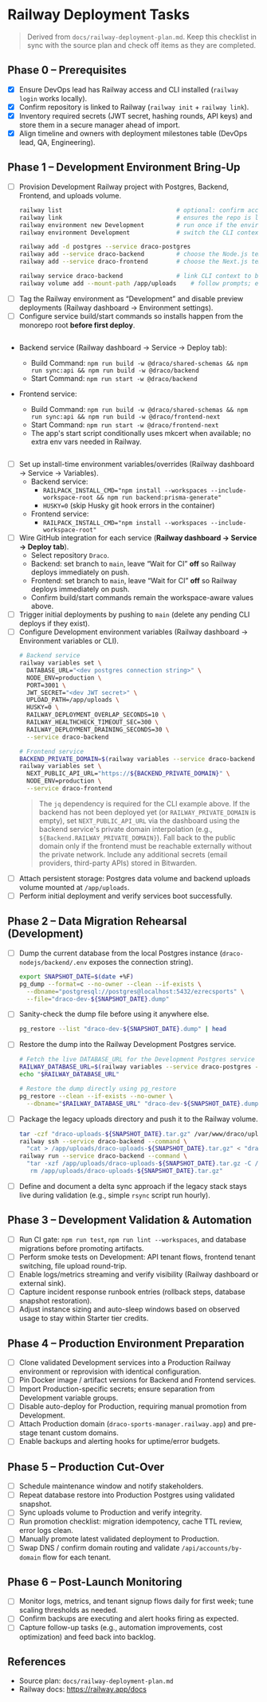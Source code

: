 # Railway Deployment Tasks

> Derived from `docs/railway-deployment-plan.md`. Keep this checklist in sync with the source plan and check off items as they are completed.

## Phase 0 – Prerequisites
- [x] Ensure DevOps lead has Railway access and CLI installed (`railway login` works locally).
- [x] Confirm repository is linked to Railway (`railway init` + `railway link`).
- [x] Inventory required secrets (JWT secret, hashing rounds, API keys) and store them in a secure manager ahead of import.
- [x] Align timeline and owners with deployment milestones table (DevOps lead, QA, Engineering).

## Phase 1 – Development Environment Bring-Up
- [ ] Provision Development Railway project with Postgres, Backend, Frontend, and uploads volume.
  ```bash
  railway list                                # optional: confirm accessible projects
  railway link                                # ensures the repo is linked to the current project (id prompt if not linked)
  railway environment new Development         # run once if the environment does not exist yet
  railway environment Development             # switch the CLI context to Development

  railway add -d postgres --service draco-postgres
  railway add --service draco-backend         # choose the Node.js template when prompted
  railway add --service draco-frontend        # choose the Next.js template when prompted

  railway service draco-backend               # link CLI context to backend before creating the volume
  railway volume add --mount-path /app/uploads    # follow prompts; ensure it attaches to draco-backend
  ```
- [ ] Tag the Railway environment as “Development” and disable preview deployments (Railway dashboard → Environment settings).
- [ ] Configure service build/start commands so installs happen from the monorepo root **before first deploy**.
  ```bash
- Backend service (Railway dashboard → Service → Deploy tab):
  - Build Command: `npm run build -w @draco/shared-schemas && npm run sync:api && npm run build -w @draco/backend`
  - Start Command: `npm run start -w @draco/backend`

- Frontend service:
  - Build Command: `npm run build -w @draco/shared-schemas && npm run sync:api && npm run build -w @draco/frontend-next`
  - Start Command: `npm run start -w @draco/frontend-next`
  - The app's start script conditionally uses mkcert when available; no extra env vars needed in Railway.
  ```
- [ ] Set up install-time environment variables/overrides (Railway dashboard → Service → Variables).
  - Backend service:
    - `RAILPACK_INSTALL_CMD="npm install --workspaces --include-workspace-root && npm run backend:prisma-generate"`
    - `HUSKY=0` (skip Husky git hook errors in the container)
  - Frontend service:
    - `RAILPACK_INSTALL_CMD="npm install --workspaces --include-workspace-root"`
- [ ] Wire GitHub integration for each service (**Railway dashboard → Service → Deploy tab**).
  - Select repository `Draco`.
  - Backend: set branch to `main`, leave “Wait for CI” **off** so Railway deploys immediately on push.
  - Frontend: set branch to `main`, leave “Wait for CI” **off** so Railway deploys immediately on push.
  - Confirm build/start commands remain the workspace-aware values above.
- [ ] Trigger initial deployments by pushing to `main` (delete any pending CLI deploys if they exist).
- [ ] Configure Development environment variables (Railway dashboard → Environment variables or CLI).
  ```bash
  # Backend service
  railway variables set \
    DATABASE_URL="<dev postgres connection string>" \
    NODE_ENV=production \
    PORT=3001 \
    JWT_SECRET="<dev JWT secret>" \
    UPLOAD_PATH=/app/uploads \
    HUSKY=0 \
    RAILWAY_DEPLOYMENT_OVERLAP_SECONDS=10 \
    RAILWAY_HEALTHCHECK_TIMEOUT_SEC=300 \
    RAILWAY_DEPLOYMENT_DRAINING_SECONDS=30 \
    --service draco-backend

  # Frontend service
  BACKEND_PRIVATE_DOMAIN=$(railway variables --service draco-backend --json | jq -r '.RAILWAY_PRIVATE_DOMAIN // empty')
  railway variables set \
    NEXT_PUBLIC_API_URL="https://${BACKEND_PRIVATE_DOMAIN}" \
    NODE_ENV=production \
    --service draco-frontend
  ```
  > The `jq` dependency is required for the CLI example above. If the backend has not been deployed yet (or `RAILWAY_PRIVATE_DOMAIN` is empty), set `NEXT_PUBLIC_API_URL` via the dashboard using the backend service's private domain interpolation (e.g., `${Backend.RAILWAY_PRIVATE_DOMAIN}`). Fall back to the public domain only if the frontend must be reachable externally without the private network. Include any additional secrets (email providers, third-party APIs) stored in Bitwarden.
- [ ] Attach persistent storage: Postgres data volume and backend uploads volume mounted at `/app/uploads`.
- [ ] Perform initial deployment and verify services boot successfully.

## Phase 2 – Data Migration Rehearsal (Development)
- [ ] Dump the current database from the local Postgres instance (`draco-nodejs/backend/.env` exposes the connection string).
  ```bash
  export SNAPSHOT_DATE=$(date +%F)
  pg_dump --format=c --no-owner --clean --if-exists \
    --dbname="postgresql://postgres@localhost:5432/ezrecsports" \
    --file="draco-dev-${SNAPSHOT_DATE}.dump"
  ```
- [ ] Sanity-check the dump file before using it anywhere else.
  ```bash
  pg_restore --list "draco-dev-${SNAPSHOT_DATE}.dump" | head
  ```
- [ ] Restore the dump into the Railway Development Postgres service.
  ```bash
  # Fetch the live DATABASE_URL for the Development Postgres service
  RAILWAY_DATABASE_URL=$(railway variables --service draco-postgres --environment Development --json | jq -r '.DATABASE_URL')
  echo "$RAILWAY_DATABASE_URL"

  # Restore the dump directly using pg_restore
  pg_restore --clean --if-exists --no-owner \
    --dbname="$RAILWAY_DATABASE_URL" "draco-dev-${SNAPSHOT_DATE}.dump"
  ```
- [ ] Package the legacy uploads directory and push it to the Railway volume.
  ```bash
  tar -czf "draco-uploads-${SNAPSHOT_DATE}.tar.gz" /var/www/draco/uploads
  railway ssh --service draco-backend --command \
    "cat > /app/uploads/draco-uploads-${SNAPSHOT_DATE}.tar.gz" < "draco-uploads-${SNAPSHOT_DATE}.tar.gz"
  railway run --service draco-backend --command \
    "tar -xzf /app/uploads/draco-uploads-${SNAPSHOT_DATE}.tar.gz -C /app/uploads && \
     rm /app/uploads/draco-uploads-${SNAPSHOT_DATE}.tar.gz"
  ```
- [ ] Define and document a delta sync approach if the legacy stack stays live during validation (e.g., simple `rsync` script run hourly).

## Phase 3 – Development Validation & Automation
- [ ] Run CI gate: `npm run test`, `npm run lint --workspaces`, and database migrations before promoting artifacts.
- [ ] Perform smoke tests on Development: API tenant flows, frontend tenant switching, file upload round-trip.
- [ ] Enable logs/metrics streaming and verify visibility (Railway dashboard or external sink).
- [ ] Capture incident response runbook entries (rollback steps, database snapshot restoration).
- [ ] Adjust instance sizing and auto-sleep windows based on observed usage to stay within Starter tier credits.

## Phase 4 – Production Environment Preparation
- [ ] Clone validated Development services into a Production Railway environment or reprovision with identical configuration.
- [ ] Pin Docker image / artifact versions for Backend and Frontend services.
- [ ] Import Production-specific secrets; ensure separation from Development variable groups.
- [ ] Disable auto-deploy for Production, requiring manual promotion from Development.
- [ ] Attach Production domain (`draco-sports-manager.railway.app`) and pre-stage tenant custom domains.
- [ ] Enable backups and alerting hooks for uptime/error budgets.

## Phase 5 – Production Cut-Over
- [ ] Schedule maintenance window and notify stakeholders.
- [ ] Repeat database restore into Production Postgres using validated snapshot.
- [ ] Sync uploads volume to Production and verify integrity.
- [ ] Run promotion checklist: migration idempotency, cache TTL review, error logs clean.
- [ ] Manually promote latest validated deployment to Production.
- [ ] Swap DNS / confirm domain routing and validate `/api/accounts/by-domain` flow for each tenant.

## Phase 6 – Post-Launch Monitoring
- [ ] Monitor logs, metrics, and tenant signup flows daily for first week; tune scaling thresholds as needed.
- [ ] Confirm backups are executing and alert hooks firing as expected.
- [ ] Capture follow-up tasks (e.g., automation improvements, cost optimization) and feed back into backlog.

## References
- Source plan: `docs/railway-deployment-plan.md`
- Railway docs: https://railway.app/docs
